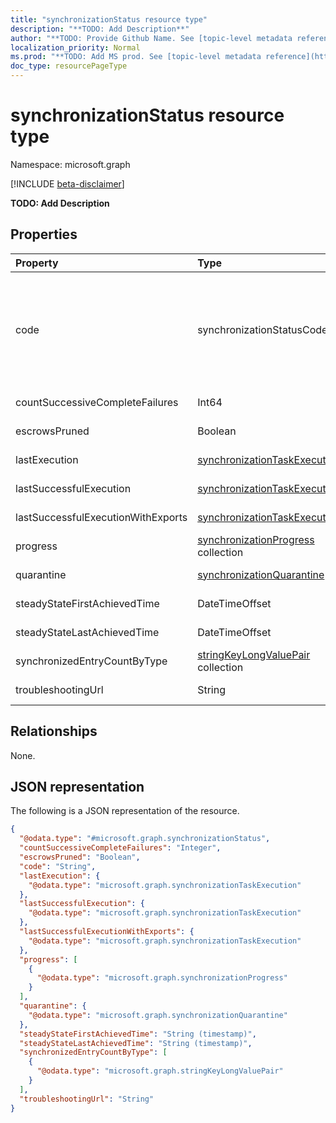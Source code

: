 ```yaml
---
title: "synchronizationStatus resource type"
description: "**TODO: Add Description**"
author: "**TODO: Provide Github Name. See [topic-level metadata reference](https://msgo.azurewebsites.net/add/document/guidelines/metadata.html#topic-level-metadata)**"
localization_priority: Normal
ms.prod: "**TODO: Add MS prod. See [topic-level metadata reference](https://msgo.azurewebsites.net/add/document/guidelines/metadata.html#topic-level-metadata)**"
doc_type: resourcePageType
---
```


# synchronizationStatus resource type

Namespace: microsoft.graph

[!INCLUDE [beta-disclaimer](../../includes/beta-disclaimer.md)]

**TODO: Add Description**

## Properties
|Property|Type|Description|
|:---|:---|:---|
|code|synchronizationStatusCode|**TODO: Add Description**. Possible values are: `NotConfigured`, `NotRun`, `Active`, `Paused`, `Quarantine`.|
|countSuccessiveCompleteFailures|Int64|**TODO: Add Description**|
|escrowsPruned|Boolean|**TODO: Add Description**|
|lastExecution|[synchronizationTaskExecution](../resources/synchronization-synchronizationtaskexecution.md)|**TODO: Add Description**|
|lastSuccessfulExecution|[synchronizationTaskExecution](../resources/synchronization-synchronizationtaskexecution.md)|**TODO: Add Description**|
|lastSuccessfulExecutionWithExports|[synchronizationTaskExecution](../resources/synchronization-synchronizationtaskexecution.md)|**TODO: Add Description**|
|progress|[synchronizationProgress](../resources/synchronization-synchronizationprogress.md) collection|**TODO: Add Description**|
|quarantine|[synchronizationQuarantine](../resources/synchronization-synchronizationquarantine.md)|**TODO: Add Description**|
|steadyStateFirstAchievedTime|DateTimeOffset|**TODO: Add Description**|
|steadyStateLastAchievedTime|DateTimeOffset|**TODO: Add Description**|
|synchronizedEntryCountByType|[stringKeyLongValuePair](../resources/synchronization-stringkeylongvaluepair.md) collection|**TODO: Add Description**|
|troubleshootingUrl|String|**TODO: Add Description**|

## Relationships
None.

## JSON representation
The following is a JSON representation of the resource.
<!-- {
  "blockType": "resource",
  "@odata.type": "microsoft.graph.synchronizationStatus"
}
-->
``` json
{
  "@odata.type": "#microsoft.graph.synchronizationStatus",
  "countSuccessiveCompleteFailures": "Integer",
  "escrowsPruned": "Boolean",
  "code": "String",
  "lastExecution": {
    "@odata.type": "microsoft.graph.synchronizationTaskExecution"
  },
  "lastSuccessfulExecution": {
    "@odata.type": "microsoft.graph.synchronizationTaskExecution"
  },
  "lastSuccessfulExecutionWithExports": {
    "@odata.type": "microsoft.graph.synchronizationTaskExecution"
  },
  "progress": [
    {
      "@odata.type": "microsoft.graph.synchronizationProgress"
    }
  ],
  "quarantine": {
    "@odata.type": "microsoft.graph.synchronizationQuarantine"
  },
  "steadyStateFirstAchievedTime": "String (timestamp)",
  "steadyStateLastAchievedTime": "String (timestamp)",
  "synchronizedEntryCountByType": [
    {
      "@odata.type": "microsoft.graph.stringKeyLongValuePair"
    }
  ],
  "troubleshootingUrl": "String"
}
```

